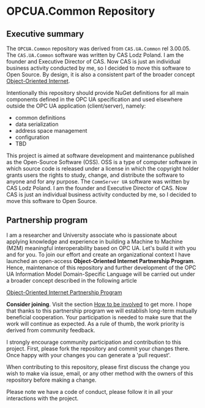 # OPCUA.Common Repository

## Executive summary

The `OPCUA.Common` repository was derived from `CAS.UA.Common` rel 3.00.05. The `CAS.UA.Common` software was written by CAS Lodz Poland. I am the founder and Executive Director of CAS. Now CAS is just an individual business activity conducted by me, so I decided to move this software to Open Source. By design, it is also a consistent part of the broader concept [Object-Oriented Internet](https://commsvr.gitbook.io/ooi/).

Intentionally this repository should provide NuGet definitions for all main components defined in the OPC UA specification and used elsewhere outside the OPC UA application (client/server), namely:

- common definitions
- data serialization
- address space management
- configuration
- TBD

This project is aimed at software development and maintenance published as the Open-Source Software (OSS). OSS is a type of computer software in which source code is released under a license in which the copyright holder grants users the rights to study, change, and distribute the software to anyone and for any purpose. The `CommServer UA` software was written by CAS Lodz Poland. I am the founder and Executive Director of CAS. Now CAS is just an individual business activity conducted by me, so I decided to move this software to Open Source.

## Partnership program

I am a researcher and University associate who is passionate about applying knowledge and experience in building a Machine to Machine (M2M) meaningful interoperability based on OPC UA. Let's build it with you and for you. To join our effort and create an organizational context I have launched an open-access **Object-Oriented Internet Partnership Program**. Hence, maintenance of this repository and further development of the OPC UA Information Model Domain-Specific Language will be carried out under a broader concept described in the following article

[Object-Oriented Internet Partnership Program][Sponsorship]

**Consider joining**. Visit the section [How to be involved][SponsorshipToBeInvolved] to get more. I hope that thanks to this partnership program we will establish long-term mutually beneficial cooperation. Your participation is needed to make sure that the work will continue as expected. As a rule of thumb, the work priority is derived from community feedback.

I strongly encourage community participation and contribution to this project. First, please fork the repository and commit your changes there. Once happy with your changes you can generate a 'pull request'.

When contributing to this repository, please first discuss the change you wish to make via issue, email, or any other method with the owners of this repository before making a change.

Please note we have a code of conduct, please follow it in all your interactions with the project.

[Sponsorship]: https://github.commsvr.com/AboutPartnershipProgram.md.html
[SponsorshipToBeInvolved]: https://github.commsvr.com/AboutPartnershipProgram.md.html#how-to-be-involved
